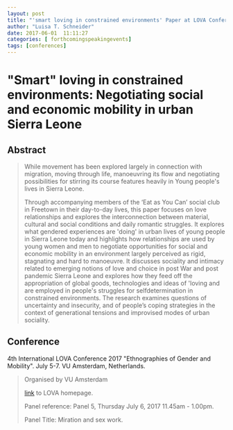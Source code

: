 ```yaml
---
layout: post
title: "'smart loving in constrained environments' Paper at LOVA Conference. Ethnographies of Gender and Mobility, VU Amsterdam. July 5-7 2017"
author: "Luisa T. Schneider"
date: 2017-06-01  11:11:27
categories: [ forthcomingspeakingevents]
tags: [conferences]
---
```

# \"Smart\" loving in constrained environments: Negotiating social and economic mobility in urban Sierra Leone 

## Abstract
> While movement has been explored largely in connection with migration, moving through life, manoeuvring its flow and negotiating possibilities for stirring its course features heavily in Young people's lives in Sierra Leone. 
>
> Through accompanying members of the ‘Eat as You Can’ social club in Freetown in their day-to-day lives, this paper focuses on love relationships and explores the interconnection between material, cultural and social conditions and daily romantic struggles. It explores what gendered experiences are 'doing' in urban lives of young people in Sierra Leone today and highlights how relationships are used by young women and men to negotiate opportunities for social and economic mobility in an environment largely perceived as rigid, stagnating and hard to manoeuvre. It discusses sociality and intimacy related to emerging notions of love and choice in post War and post pandemic Sierra Leone and explores how they feed off the appropriation of global goods, technologies and ideas of 'loving and are employed in people's struggles for selfdetermination in constrained environments. The research examines questions of uncertainty and insecurity, and of people’s coping strategies in the context of generational tensions and improvised modes of urban sociality.

## Conference
4th International LOVA Conference 2017 \"Ethnographies of Gender and Mobility\". July 5-7. VU Amsterdam, Netherlands.


>Organised by VU Amsterdam
>
> [link](https://t2m.org/event/lova-international-conference-2017-ethnographies-of-gender-and-mobility/) to LOVA homepage.
>
> Panel reference: Panel 5, Thursday July 6, 2017 11.45am - 1.00pm.
>
> Panel Title: Miration and sex work.